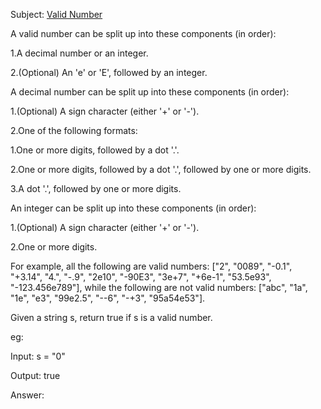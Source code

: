 Subject: [Valid Number](https://leetcode.com/problems/valid-number/)

A valid number can be split up into these components (in order):

1.A decimal number or an integer.

2.(Optional) An 'e' or 'E', followed by an integer.

A decimal number can be split up into these components (in order):

1.(Optional) A sign character (either '+' or '-').

2.One of the following formats:

   1.One or more digits, followed by a dot '.'.
   
   2.One or more digits, followed by a dot '.', followed by one or more digits.
   
   3.A dot '.', followed by one or more digits.
   
An integer can be split up into these components (in order):

1.(Optional) A sign character (either '+' or '-').

2.One or more digits.

For example, all the following are valid numbers: ["2", "0089", "-0.1", "+3.14", "4.", "-.9", "2e10", "-90E3", "3e+7", "+6e-1", "53.5e93", "-123.456e789"], while the following are not valid numbers: ["abc", "1a", "1e", "e3", "99e2.5", "--6", "-+3", "95a54e53"].

Given a string s, return true if s is a valid number.

eg: 

Input: s = "0"

Output: true

Answer: 



